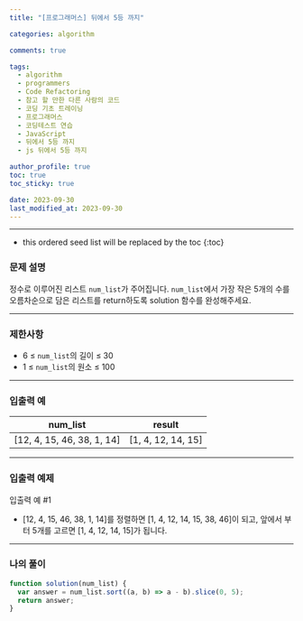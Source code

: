 ```yaml
---
title: "[프로그래머스] 뒤에서 5등 까지"

categories: algorithm

comments: true

tags:
  - algorithm
  - programmers
  - Code Refactoring
  - 참고 할 만한 다른 사람의 코드
  - 코딩 기초 트레이닝
  - 프로그래머스
  - 코딩테스트 연습
  - JavaScript
  - 뒤에서 5등 까지
  - js 뒤에서 5등 까지

author_profile: true
toc: true
toc_sticky: true

date: 2023-09-30
last_modified_at: 2023-09-30
---
```


---

<!-- prettier-ignore -->
* this ordered seed list will be replaced by the toc 
{:toc}

### 문제 설명

정수로 이루어진 리스트 `num_list`가 주어집니다. `num_list`에서 가장 작은 5개의 수를 오름차순으로 담은 리스트를 return하도록 solution 함수를 완성해주세요.

---

### 제한사항

- 6 ≤ `num_list`의 길이 ≤ 30
- 1 ≤ `num_list`의 원소 ≤ 100

---

### 입출력 예

| num_list                   | result             |
| -------------------------- | ------------------ |
| [12, 4, 15, 46, 38, 1, 14] | [1, 4, 12, 14, 15] |

---

### 입출력 예제

입출력 예 #1

- [12, 4, 15, 46, 38, 1, 14]를 정렬하면 [1, 4, 12, 14, 15, 38, 46]이 되고, 앞에서 부터 5개를 고르면 [1, 4, 12, 14, 15]가 됩니다.

---

### 나의 풀이

```jsx
function solution(num_list) {
  var answer = num_list.sort((a, b) => a - b).slice(0, 5);
  return answer;
}
```

